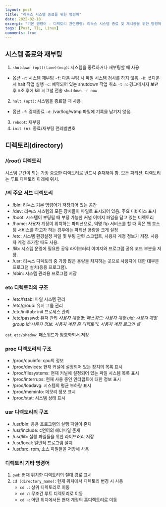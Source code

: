 ```yaml
---
layout: post
title: "리눅스 시스템 종료를 위한 명령어"
date: 2022-02-18
excerpt: "기본 명령어 - 디렉토리 관련명령: 리눅스 시스템 종료 및 재시동을 위한 명령머 및 디렉토리 조작을 위한 명령 학습"
tags: [Post, TIL, Linux]
comments: true
---
```


## 시스템 종료와 재부팅
1. `shutdown (opt)(time)(msg)`: 시스템을 종료하거나 재부팅할 때 사용
* 옵션
    `-r`: 시스템 재부팅
    `-f`: 다음 부팅 시 파일 시스템 검사를 하지 않음.
    `-h`: 셧다운 시 halt 작업 실행
    `-c`: 예약되어 있는 shutdown 작업 취소
    `-t n`: 경고메시지 보낸 후 n초 후에 kill 시그널 전송
`shutdown -r now`
2. `halt (opt)`: 시스템을 종료할 때 사용
* 옵션
    `-f`: 강제종료
    `-d`: /var/log/wtmp 파일에 기록을 남기지 않음.
3. `reboot`: 재부팅
4. `init (n)`: 종료/재부팅 런레벨번호

## 디렉토리(directory)

### /(root) 디렉토리
시스템 근간이 되는 가장 중요한 디렉토리로 반드시 존재해야 함. 모든 파티션, 디렉토리는 루트 디렉토리 아래에 위치.

### /의 주요 서브 디렉토리
* /bin: 리눅스 기본 명령어가 저장되어 있는 공간
* /dev: 리눅스 시스템의 모든 장치들이 파일로 표시되어 있음. 주요 디바이스 표시
* /boot: 시스템이 부팅될 때 부팅 가능한 커널 이미지 파일을 담고 있는 디렉토리
* /home: 사용자 계정이 위치하는 파티션으로, 익명 ftp 서비스를 할 때 혹은 웹 호스팅 서비스를 하고자 하는 경우에는 파티션 용량을 크게 설정
* /etc: 시스템 환경설정 파일 및 부팅 관련 스크립트, 사용자 계정 정보가 저장. 사용자 계정 추가할 때도 사용.
* /lib: 시스템 운영에 필요한 공유 라이브러리 이미지와 프로그램 공유 코드 부분을 저장.
* /usr: 리눅스 디렉토리 중 가장 많은 용량을 차지하는 곳으로 사용자에 대한 대부분 프로그램 설치(응용 프로그램).
* /sbin: 시스템 관리용 프로그램 저장

### etc 디렉토리의 구조
* /etc/fstab: 파일 시스템 관리
* /etc/group: 유저 그룹 관리
* /etc/inittab: init 프로세스 관리
* /etc/passwd: 유저 관리
_사용자 계정명: 패스워드: 사용자 계정 uid: 사용자 계정 group id:사용자 정보: 사용자 계정 홈 디렉토리: 사용자 계정 로그인 쉘_

`cat etc/shadow`: 패스워드가 암호화되서 저장

### proc 디렉토리의 구조
* /proc/cpuinfo: cpu의 정보
* /proc/devices: 현재 커널에 설정되어 있는 장치의 목록 표시
* /proc/filesystems: 현재 커널에 설정되어 있는 파일 시스템 목록 표시
* /proc/interrups: 현재 사용 중인 인터럽트에 대한 정보 표시
* /proc/loadavg: 시스템의 평균 부하량 표시
* /proc/meminfo: 메모리 정보 표시
* /proc/stat: 시스템 상태 표시

### usr 디렉토리의 구조
* /usr/bin: 응용 프로그램의 실행 파일이 존재
* /usr/include: c언어의 헤더파일 존재
* /usr/lib: 실행 파일들을 위한 라이브러리 저장
* /usr/local: 일반적 프로그램 설치
* /usr/src: rpm, 소스 파일들을 저장해 사용

### 디렉토리 기타 명령어
1. `pwd`: 현재 위치한 디렉토리의 절대 경로 표시
2. `cd (directory_name)`: 현재 위치에서 디렉토리 변경 시 사용
    * `cd .`: 상위 디렉토리로 이동
    * `cd /`: 무조건 루트 디렉토리로 이동
    * `cd ~`: 어떤 위치에서든 현재 계정의 홈디렉토리로 이동